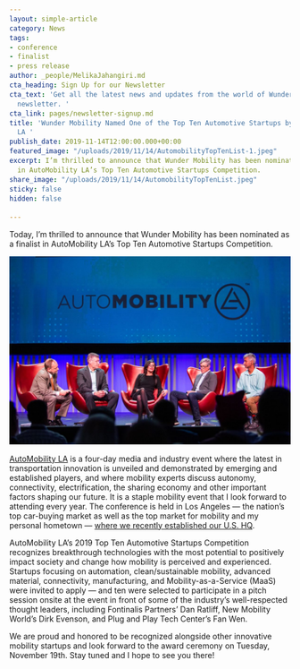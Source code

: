```yaml
---
layout: simple-article
category: News
tags:
- conference
- finalist
- press release
author: _people/MelikaJahangiri.md
cta_heading: Sign Up for our Newsletter
cta_text: 'Get all the latest news and updates from the world of Wunder in our monthly
  newsletter. '
cta_link: pages/newsletter-signup.md
title: 'Wunder Mobility Named One of the Top Ten Automotive Startups by Automobility
  LA '
publish_date: 2019-11-14T12:00:00.000+00:00
featured_image: "/uploads/2019/11/14/AutomobilityTopTenList-1.jpeg"
excerpt: I’m thrilled to announce that Wunder Mobility has been nominated as a finalist
  in AutoMobility LA’s Top Ten Automotive Startups Competition.
share_image: "/uploads/2019/11/14/AutomobilityTopTenList.jpeg"
sticky: false
hidden: false

---
```

Today, I’m thrilled to announce that Wunder Mobility has been nominated as a finalist in AutoMobility LA’s Top Ten Automotive Startups Competition.

![](/uploads/2019/11/14/AutomobilityTopTenBodyImage.jpeg)

[AutoMobility LA](https://automobilityla.com/) is a four-day media and industry event where the latest in transportation innovation is unveiled and demonstrated by emerging and established players, and where mobility experts discuss autonomy, connectivity, electrification, the sharing economy and other important factors shaping our future. It is a staple mobility event that I look forward to attending every year. The conference is held in Los Angeles — the nation’s top car-buying market as well as the top market for mobility and my personal hometown — [where we recently established our U.S. HQ](https://www.wundermobility.com/blog/wunder-mobility-launches-in-the-u-s).

AutoMobility LA’s 2019 Top Ten Automotive Startups Competition recognizes breakthrough technologies with the most potential to positively impact society and change how mobility is perceived and experienced. Startups focusing on automation, clean/sustainable mobility, advanced material, connectivity, manufacturing, and Mobility-as-a-Service (MaaS) were invited to apply — and ten were selected to participate in a pitch session onsite at the event in front of some of the industry’s well-respected thought leaders, including Fontinalis Partners’ Dan Ratliff, New Mobility World’s Dirk Evenson, and Plug and Play Tech Center’s Fan Wen.

We are proud and honored to be recognized alongside other innovative mobility startups and look forward to the award ceremony on Tuesday, November 19th. Stay tuned and I hope to see you there!
